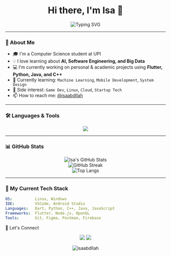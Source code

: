 <h1 align="center">Hi there, I'm Isa 👋</h1>

<p align="center">
  <img src="https://readme-typing-svg.herokuapp.com?font=Fira+Code&size=24&pause=1000&color=00F5FF&center=true&vCenter=true&width=435&lines=Computer+Science+Student;Tech+Enthusiast;Open+Source+Contributor;Future+AI+Engineer" alt="Typing SVG" />
</p>

---

### 🚀 About Me

- 🎓 I'm a Computer Science student at UPI  
- 💡 I love learning about **AI, Software Engineering, and Big Data**
- 💻 I’m currently working on personal & academic projects using **Flutter, Python, Java, and C++**
- 🌱 Currently learning: `Machine Learning`, `Mobile Development`, `System Design`
- 🔭 Side interest: `Game Dev`, `Linux`, `Cloud`, `Startup Tech`
- 📫 How to reach me: [@isaabdllah](https://github.com/isaabdllah)

---

### 🛠️ Languages & Tools

<p align="center">
  <img src="https://skillicons.dev/icons?i=flutter,dart,python,cpp,java,js,html,css,mysql,linux,vscode,git,github" />
</p>

---

### 📊 GitHub Stats

<p align="center">
  <img src="https://github-readme-stats.vercel.app/api?username=isaabdllah&show_icons=true&theme=tokyonight&hide_border=true" alt="Isa's GitHub Stats" />
  <br>
  <img src="https://github-readme-streak-stats.herokuapp.com?user=isaabdllah&theme=tokyonight&hide_border=true" alt="GitHub Streak" />
  <br>
  <img src="https://github-readme-stats.vercel.app/api/top-langs/?username=isaabdllah&layout=compact&theme=tokyonight&hide_border=true" alt="Top Langs" />
</p>

---

### 🧠 My Current Tech Stack

```yaml
OS:          Linux, Windows
IDE:         VSCode, Android Studio
Languages:   Dart, Python, C++, Java, JavaScript
Frameworks:  Flutter, Node.js, OpenGL
Tools:       Git, Figma, Postman, Firebase
 ```
💬 Let's Connect
<p align="center"> <a href="https://linkedin.com/in/isaabdllah" target="_blank"><img src="https://img.shields.io/badge/-Isa%20Abdullah-blue?style=for-the-badge&logo=Linkedin&logoColor=white"/></a> <a href="mailto:isaabdllah@example.com"><img src="https://img.shields.io/badge/-Email-red?style=for-the-badge&logo=gmail&logoColor=white"/></a> </p>
<p align="center"> <img src="https://komarev.com/ghpvc/?username=isaabdllah&label=Profile%20views&color=0e75b6&style=flat" alt="isaabdllah" /> </p> 
